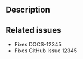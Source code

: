 Description
-----------
<!-- Description of the change -->


Related issues
-----------
- Fixes DOCS-12345 <!-- JIRA issue, or remove this line -->
- Fixes GitHub Issue 12345 <!-- GitHub issue, or remove this line -->

